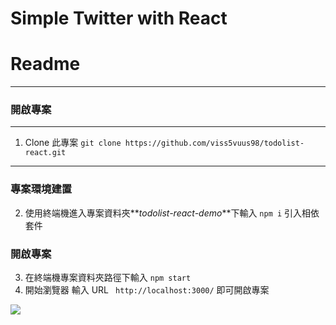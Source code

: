 # Simple Twitter with React

# Readme

---

### 開啟專案

---

1. Clone 此專案 `git clone https://github.com/viss5vuus98/todolist-react.git`

---

### 專案環境建置

2. 使用終端機進入專案資料夾**_todolist-react-demo_**下輸入 `npm i` 引入相依套件

### 開啟專案

3. 在終端機專案資料夾路徑下輸入 `npm start`
4. 開始瀏覽器 輸入 URL ` http://localhost:3000/` 即可開啟專案


![](https://i.imgur.com/KFPAmF1.png)
